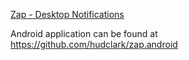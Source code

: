 <a href="https://hudclark.github.io/zap.extension/">Zap - Desktop Notifications</a>

Android application can be found at https://github.com/hudclark/zap.android
